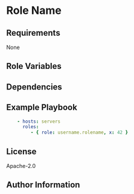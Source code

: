 # Role Name

<!-- A brief description of the role goes here. -->

## Requirements

None

## Role Variables

<!--
A description of the settable variables for this role should go here, including any variables that are in defaults/main.yml, vars/main.yml, and any variables that can/should be set via parameters to the role. Any variables that are read from other roles and/or the global scope (ie. hostvars, group vars, etc.) should be mentioned here as well.
-->

## Dependencies

<!--
A list of other roles hosted on Galaxy should go here, plus any details in regards to parameters that may need to be set for other roles, or variables that are used from other roles.

Use https://galaxy.ansible.com/EGI-Foundation/ roles first if possible.
-->

## Example Playbook

<!--
Including an example of how to use your role (for instance, with variables
passed in as parameters) is always nice for users too:
-->

```yaml
    - hosts: servers
      roles:
         - { role: username.rolename, x: 42 }
```

## License

Apache-2.0

## Author Information

<!--
Add the relevant contributors
-->
